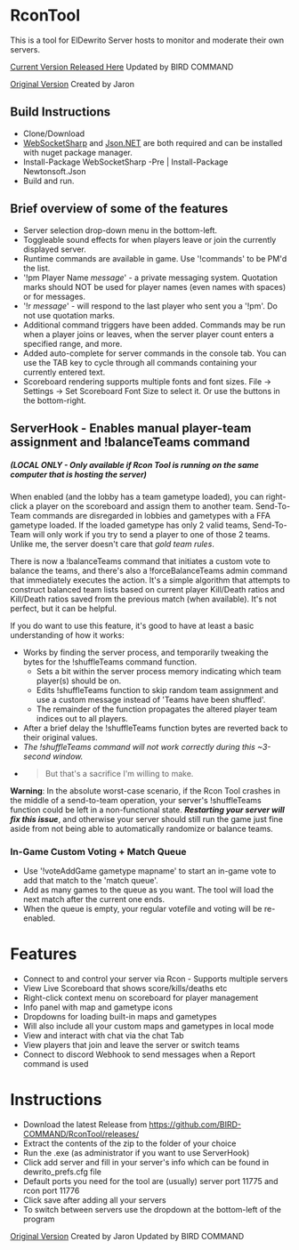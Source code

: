 # RconTool
This is a tool for ElDewrito Server hosts to monitor and moderate their own servers.

[Current Version Released Here](https://github.com/BIRD-COMMAND/RconTool/releases/) Updated by BIRD COMMAND

[Original Version](https://github.com/jaron780/RconTool) Created by Jaron


## Build Instructions
- Clone/Download
- [WebSocketSharp](https://github.com/sta/websocket-sharp) and [Json.NET](https://www.newtonsoft.com/json) are both required and can be installed with nuget package manager.
- Install-Package WebSocketSharp -Pre | Install-Package Newtonsoft.Json
- Build and run.

<!--![Ready for action.](https://i.imgur.com/W9Qo0WY.png)-->

## Brief overview of some of the features

- Server selection drop-down menu in the bottom-left.
- Toggleable sound effects for when players leave or join the currently displayed server.
- Runtime commands are available in game. Use '!commands' to be PM'd the list.
- '!pm Player Name *message*' - a private messaging system. Quotation marks should NOT be used for player names (even names with spaces) or for messages.
- '!r *message*' - will respond to the last player who sent you a '!pm'. Do not use quotation marks.
- Additional command triggers have been added. Commands may be run when a player joins or leaves, when the server player count enters a specified range, and more.
- Added auto-complete for server commands in the console tab. You can use the TAB key to cycle through all commands containing your currently entered text.
- Scoreboard rendering supports multiple fonts and font sizes. File -> Settings -> Set Scoreboard Font Size to select it. Or use the buttons in the bottom-right.

## ServerHook - Enables manual player-team assignment and !balanceTeams command
##### (LOCAL ONLY - Only available if Rcon Tool is running on the same computer that is hosting the server)

When enabled (and the lobby has a team gametype loaded), you can right-click a player on the scoreboard and assign them to another team. Send-To-Team commands are disregarded in lobbies and gametypes with a FFA gametype loaded. If the loaded gametype has only 2 valid teams, Send-To-Team will only work if you try to send a player to one of those 2 teams. Unlike me, the server doesn't care that *gold team rules*.

There is now a !balanceTeams command that initiates a custom vote to balance the teams, and there's also a !forceBalanceTeams admin command that immediately executes the action. It's a simple algorithm that attempts to construct balanced team lists based on current player Kill/Death ratios and Kill/Death ratios saved from the previous match (when available). It's not perfect, but it can be helpful.

If you do want to use this feature, it's good to have at least a basic understanding of how it works:

- Works by finding the server process, and temporarily tweaking the bytes for the !shuffleTeams command function.
  - Sets a bit within the server process memory indicating which team player(s) should be on.
  - Edits !shuffleTeams function to skip random team assignment and use a custom message instead of 'Teams have been shuffled'.
  - The remainder of the function propagates the altered player team indices out to all players.
- After a brief delay the !shuffleTeams function bytes are reverted back to their original values.
- *The !shuffleTeams command will not work correctly during this ~3-second window.*
- > But that's a sacrifice I'm willing to make.

**Warning**: In the absolute worst-case scenario, if the Rcon Tool crashes in the middle of a send-to-team operation, your server's !shuffleTeams function could be left in a non-functional state. ***Restarting your server will fix this issue***, and otherwise your server should still run the game just fine aside from not being able to automatically randomize or balance teams.

### In-Game Custom Voting + Match Queue

- Use '!voteAddGame gametype mapname' to start an in-game vote to add that match to the 'match queue'.
- Add as many games to the queue as you want. The tool will load the next match after the current one ends.
- When the queue is empty, your regular votefile and voting will be re-enabled.

# Features

- Connect to and control your server via Rcon - Supports multiple servers
- View Live Scoreboard that shows score/kills/deaths etc
- Right-click context menu on scoreboard for player management
- Info panel with map and gametype icons
- Dropdowns for loading built-in maps and gametypes
- Will also include all your custom maps and gametypes in local mode
- View and interact with chat via the chat Tab
- View players that join and leave the server or switch teams
- Connect to discord Webhook to send messages when a Report command is used

# Instructions 

- Download the latest Release from https://github.com/BIRD-COMMAND/RconTool/releases/
- Extract the contents of the zip to the folder of your choice
- Run the .exe (as administrator if you want to use ServerHook)
- Click add server and fill in your server's info which can be found in dewrito_prefs.cfg file
- Default ports you need for the tool are (usually) server port 11775 and rcon port 11776
- Click save after adding all your servers
- To switch between servers use the dropdown at the bottom-left of the program

[Original Version](https://github.com/jaron780/RconTool) Created by Jaron
Updated by BIRD COMMAND
